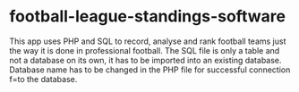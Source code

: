 # football-league-standings-software
This app uses PHP and SQL to record, analyse and rank football teams just the way it is done in professional football.
The SQL file is only a table and not a database on its own, it has to be imported into an existing database. 
Database name has to be changed in the PHP file for successful connection f=to the database.

